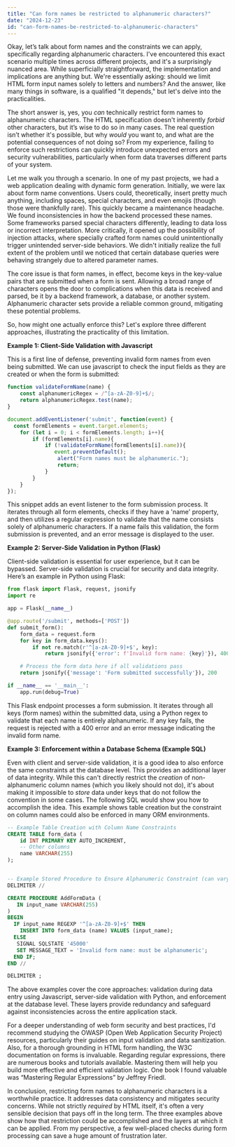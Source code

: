```yaml
---
title: "Can form names be restricted to alphanumeric characters?"
date: "2024-12-23"
id: "can-form-names-be-restricted-to-alphanumeric-characters"
---
```


Okay, let’s talk about form names and the constraints we can apply, specifically regarding alphanumeric characters. I've encountered this exact scenario multiple times across different projects, and it's a surprisingly nuanced area. While superficially straightforward, the implementation and implications are anything but. We're essentially asking: should we limit HTML form input names solely to letters and numbers? And the answer, like many things in software, is a qualified "it depends," but let's delve into the practicalities.

The short answer is, yes, you *can* technically restrict form names to alphanumeric characters. The HTML specification doesn't inherently *forbid* other characters, but it’s wise to do so in many cases. The real question isn’t whether it's possible, but why *would* you want to, and what are the potential consequences of not doing so? From my experience, failing to enforce such restrictions can quickly introduce unexpected errors and security vulnerabilities, particularly when form data traverses different parts of your system.

Let me walk you through a scenario. In one of my past projects, we had a web application dealing with dynamic form generation. Initially, we were lax about form name conventions. Users could, theoretically, insert pretty much anything, including spaces, special characters, and even emojis (though those were thankfully rare). This quickly became a maintenance headache. We found inconsistencies in how the backend processed these names. Some frameworks parsed special characters differently, leading to data loss or incorrect interpretation. More critically, it opened up the possibility of injection attacks, where specially crafted form names could unintentionally trigger unintended server-side behaviors. We didn't initially realize the full extent of the problem until we noticed that certain database queries were behaving strangely due to altered parameter names.

The core issue is that form names, in effect, become keys in the key-value pairs that are submitted when a form is sent. Allowing a broad range of characters opens the door to complications when this data is received and parsed, be it by a backend framework, a database, or another system. Alphanumeric character sets provide a reliable common ground, mitigating these potential problems.

So, how might one actually enforce this? Let's explore three different approaches, illustrating the practicality of this limitation.

**Example 1: Client-Side Validation with Javascript**

This is a first line of defense, preventing invalid form names from even being submitted. We can use javascript to check the input fields as they are created or when the form is submitted:

```javascript
function validateFormName(name) {
    const alphanumericRegex = /^[a-zA-Z0-9]+$/;
    return alphanumericRegex.test(name);
}

document.addEventListener('submit', function(event) {
  const formElements = event.target.elements;
    for (let i = 0; i < formElements.length; i++){
        if (formElements[i].name){
            if (!validateFormName(formElements[i].name)){
               event.preventDefault();
                alert("Form names must be alphanumeric.");
                return;
            }
        }
    }
});
```

This snippet adds an event listener to the form submission process. It iterates through all form elements, checks if they have a 'name' property, and then utilizes a regular expression to validate that the name consists solely of alphanumeric characters. If a name fails this validation, the form submission is prevented, and an error message is displayed to the user.

**Example 2: Server-Side Validation in Python (Flask)**

Client-side validation is essential for user experience, but it can be bypassed. Server-side validation is crucial for security and data integrity. Here’s an example in Python using Flask:

```python
from flask import Flask, request, jsonify
import re

app = Flask(__name__)

@app.route('/submit', methods=['POST'])
def submit_form():
    form_data = request.form
    for key in form_data.keys():
        if not re.match(r'^[a-zA-Z0-9]+$', key):
            return jsonify({'error': f'Invalid form name: {key}'}), 400

    # Process the form data here if all validations pass
    return jsonify({'message': 'Form submitted successfully'}), 200

if __name__ == '__main__':
    app.run(debug=True)

```

This Flask endpoint processes a form submission. It iterates through all keys (form names) within the submitted data, using a Python regex to validate that each name is entirely alphanumeric. If any key fails, the request is rejected with a 400 error and an error message indicating the invalid form name.

**Example 3: Enforcement within a Database Schema (Example SQL)**

Even with client and server-side validation, it is a good idea to also enforce the same constraints at the database level. This provides an additional layer of data integrity. While this can't directly restrict the *creation* of non-alphanumeric column names (which you likely should not do), it's about making it impossible to *store* data under keys that do not follow the convention in some cases. The following SQL would show you how to accomplish the idea. This example shows table creation but the constraint on column names could also be enforced in many ORM environments.

```sql
-- Example Table Creation with Column Name Constraints
CREATE TABLE form_data (
    id INT PRIMARY KEY AUTO_INCREMENT,
    -- Other columns
    name VARCHAR(255)
);


-- Example Stored Procedure to Ensure Alphanumeric Constraint (can vary by database)
DELIMITER //

CREATE PROCEDURE AddFormData (
   IN input_name VARCHAR(255)
)
BEGIN
  IF input_name REGEXP '^[a-zA-Z0-9]+$' THEN
    INSERT INTO form_data (name) VALUES (input_name);
  ELSE
   SIGNAL SQLSTATE '45000'
   SET MESSAGE_TEXT = 'Invalid form name: must be alphanumeric';
  END IF;
END //

DELIMITER ;
```

The above examples cover the core approaches: validation during data entry using Javascript, server-side validation with Python, and enforcement at the database level. These layers provide redundancy and safeguard against inconsistencies across the entire application stack.

For a deeper understanding of web form security and best practices, I'd recommend studying the OWASP (Open Web Application Security Project) resources, particularly their guides on input validation and data sanitization. Also, for a thorough grounding in HTML form handling, the W3C documentation on forms is invaluable. Regarding regular expressions, there are numerous books and tutorials available. Mastering them will help you build more effective and efficient validation logic. One book I found valuable was “Mastering Regular Expressions” by Jeffrey Friedl.

In conclusion, restricting form names to alphanumeric characters is a worthwhile practice. It addresses data consistency and mitigates security concerns. While not strictly *required* by HTML itself, it's often a very sensible decision that pays off in the long term. The three examples above show how that restriction could be accomplished and the layers at which it can be applied. From my perspective, a few well-placed checks during form processing can save a huge amount of frustration later.
